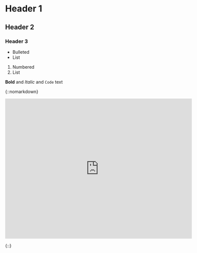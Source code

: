 # Header 1
## Header 2
### Header 3

- Bulleted
- List

1. Numbered
2. List

**Bold** and _Italic_ and `Code` text


{::nomarkdown}

<iframe width="600" height="450" frameborder="0" style="border:0"
src="https://www.google.com/maps/embed/v1/streetview?location=43.9324%2C10.9131&key=..."
allowfullscreen></iframe>

{::}
